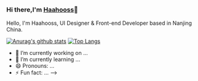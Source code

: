 # 
### Hi there,I'm [Haahooss](超链接地址 "https://github.com/Haahooss")👋 

Hello, I'm Haahooss, UI Designer & Front-end Developer based in Nanjing China.

[![Anurag's github stats](https://github-readme-stats.vercel.app/api?username=Haahooss)](https://github.com/anuraghazra/github-readme-stats) [![Top Langs](https://github-readme-stats.vercel.app/api/top-langs/?username=Haahooss&layout=compact)](https://github.com/anuraghazra/github-readme-stats)


- 🔭 I’m currently working on ...
- 🌱 I’m currently learning ...
- 😄 Pronouns: ...
- ⚡ Fun fact: ...
-->

